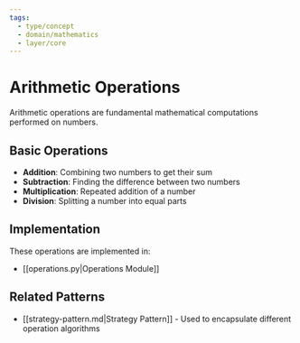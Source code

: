 ```yaml
---
tags:
  - type/concept
  - domain/mathematics
  - layer/core
---
```


# Arithmetic Operations

Arithmetic operations are fundamental mathematical computations performed on numbers.

## Basic Operations

- **Addition**: Combining two numbers to get their sum
- **Subtraction**: Finding the difference between two numbers
- **Multiplication**: Repeated addition of a number
- **Division**: Splitting a number into equal parts

## Implementation

These operations are implemented in:

- [[operations.py|Operations Module]]

## Related Patterns

- [[strategy-pattern.md|Strategy Pattern]] - Used to encapsulate different operation algorithms
